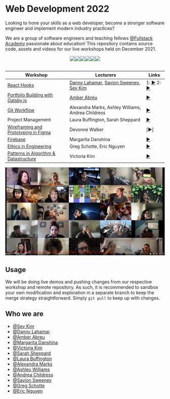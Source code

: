 # Web Development 2022

Looking to hone your skills as a web developer, become a stronger software engineer and implement modern industry practices?

We are a group of software engineers and teaching fellows [@Fullstack Academy](https://www.fullstackacademy.com/) passionate about education! This repository contains source code, assets and videos for our live workshops held on December 2021.

<div style="display: flex; justify-content: center;">
<img src="https://img.shields.io/badge/Gatsby-663399?style=for-the-badge&logo=gatsby&logoColor=white" />
<img src="https://img.shields.io/badge/React-20232A?style=for-the-badge&logo=react&logoColor=61DAFB" />
<img src="https://img.shields.io/badge/Figma-F24E1E?style=for-the-badge&logo=figma&logoColor=white" />
<img src="https://img.shields.io/badge/GitHub-100000?style=for-the-badge&logo=github&logoColor=white" />
<img src="https://img.shields.io/badge/firebase-%23039BE5.svg?style=for-the-badge&logo=firebase" />
<img src="https://img.shields.io/badge/netlify-%23000000.svg?style=for-the-badge&logo=netlify&logoColor=#00C7B7" />
</div>

<br />

| Workshop   | Lecturers     | Links |
| -------- | ------------- | ----- |
| [React Hooks](https://github.com/iseykim/react-hooks) | [Danny Lahamar](https://linkedin.com/in/daniellahamar), [Savion Sweeney](https://www.linkedin.com/in/savion-sweeney/), [Sey Kim](https://linkedin.com/in/sey-kim)  | 1: [▶️](https://www.youtube.com/watch?v=mkvhikFmA5c) 2: [▶️](https://youtu.be/PUPKNlwsMbM) |
| [Portfolio Building with Gatsby.js](https://github.com/AmberAbreu/codyportfolio-boilerplate) | [Amber Abreu](https://www.linkedin.com/in/amber-abreu/)      | [▶️](https://www.youtube.com/watch?v=rHO82MY4OiA)   |
| [Git Workflow](https://github.com/andrea-e-c/git-workflow) |  Alexandra Marks, Ashley Williams, Andrea Childress | [▶️](https://www.youtube.com/watch?v=9DITha2JTUc) |
| Project Management | Laura Buffington, Sarah Sheppard | [▶️](https://youtu.be/rnIm4zFuBoE) |
| [Wireframing and Prototyping in Figma](./wireframe-figma/README.md) | Devonne Walker | [▶️] |
| [Firebase](https://github.com/margaritadanshina/todo_firebase) | Margarita Danshina | [▶️](https://youtu.be/3Yxjjc23uds) |
| [Ethics in Engineering](https://github.com/iseykim/web-dev-2022/tree/main/engineering-ethics) | Greg Schotte, Eric Nguyen | [▶️](https://youtu.be/8GSq6u-d_OM) |
| [Patterns in Algorithm & Datastructure](https://github.com/toriekim/problem-solving-patterns) | Victoria Kim | [▶️](https://youtu.be/v3WA5rghRkc) |

![workshop](./_readme.gif)

## Usage

We will be doing live demos and pushing changes from our respective workshop and remote repository. As such, it is recommended to sandbox your own modification and exploration in a separate branch to keep the merge strategy straightforward. Simply `git pull` to keep up with changes.

## Who we are

- [@Sey Kim](https://linkedin.com/in/sey-kim)
- [@Danny Lahamar](https://linkedin.com/in/daniellahamar)
- [@Amber Abreu](https://www.linkedin.com/in/amber-abreu/)
- [@Margarita Danshina](https://github.com/margaritadanshina)
- [@Victoria Kim](https://linkedin.com/in/victoriakim20)
- [@Sarah Sheppard](https://www.linkedin.com/in/sheppas/)
- [@Laura Buffington](https://www.linkedin.com/in/laura-c-buffington/)
- [@Alexandra Marks](https://www.linkedin.com/in/alexandravmarks/)
- [@Ashley Williams](https://www.linkedin.com/in/ashley-williams011/)
- [@Andrea Childress](https://www.linkedin.com/in/andrea-childress/)
- [@Savion Sweeney](https://www.linkedin.com/in/savion-sweeney/)
- [@Greg Schotte](https://www.linkedin.com/in/greg-schotte/)
- [@Eric Nguyen](https://www.linkedin.com/in/ericdaonguyen/)
